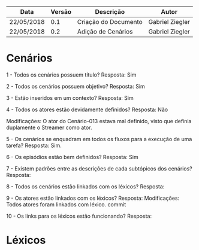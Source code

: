 |Data|Versão|Descrição|Autor|
|----|------|---------|-----|
|22/05/2018|0.1|Criação do Documento|Gabriel Ziegler|
|22/05/2018|0.2|Adição de Cenários|Gabriel Ziegler|

# Cenários

1 - Todos os cenários possuem título?
Resposta: Sim

2 - Todos os cenários possuem objetivo?
Resposta: Sim

3 - Estão inseridos em um contexto?
Resposta: Sim

4 - Todos os atores estão devidamente definidos?
Resposta: Não

Modificações: O ator do Cenário-013 estava mal definido, visto que definia duplamente o Streamer como ator.

5 - Os cenários se enquadram em todos os fluxos para a execução de uma tarefa?
Resposta: Sim.

6 - Os episódios estão bem definidos?
Resposta: Sim

7 - Existem padrões entre as descrições de cada subtópicos dos cenários?
Resposta: 

8 - Todos os cenários estão linkados com os léxicos?
Resposta: 

9 - Os atores estão linkados com os léxicos?
Resposta:
Modificações: Todos atores foram linkados com léxico. commit

10 - Os links para os léxicos estão funcionando?
Resposta:

# Léxicos

